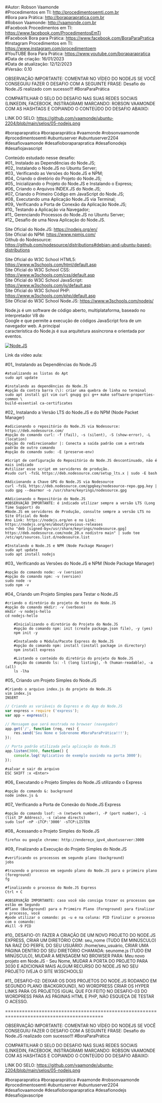 #Autor: Robson Vaamonde<br>
#Procedimentos em TI: http://procedimentosemti.com.br<br>
#Bora para Prática: http://boraparapratica.com.br<br>
#Robson Vaamonde: http://vaamonde.com.br<br>
#Facebook Procedimentos em TI: https://www.facebook.com/ProcedimentosEmTi<br>
#Facebook Bora para Prática: https://www.facebook.com/BoraParaPratica<br>
#Instagram Procedimentos em TI: https://www.instagram.com/procedimentoem<br>
#YouTUBE Bora Para Prática: https://www.youtube.com/boraparapratica<br>
#Data de criação: 16/01/2023<br>
#Data de atualização: 12/12/2023<br>
#Versão: 0.10<br>

OBSERVAÇÃO IMPORTANTE: COMENTAR NO VÍDEO DO NODEJS SE VOCÊ CONSEGUIU FAZER O DESAFIO COM 
A SEGUINTE FRASE: Desafio do Node.JS realizado com sucesso!!! #BoraParaPrática

COMPARTILHAR O SELO DO DESAFIO NAS SUAS REDES SOCIAIS (LINKEDIN, FACEBOOK, INSTRAGRAM)
MARCANDO: ROBSON VAAMONDE COM AS HASHTAGS E COPIANDO O CONTEÚDO DO DESAFIO ABAIXO: 

LINK DO SELO: https://github.com/vaamonde/ubuntu-2204/blob/main/selos/05-nodejs.png

#boraparapratica #boraparaprática #vaamonde #robsonvaamonde #procedimentosemti #ubuntuserver 
#ubuntuserver2204 #desafiovaamonde #desafioboraparapratica #desafionodejs #desafiojavascript

Conteúdo estudado nesse desafio:<br>
#01_ Instalado as Dependências do Node.JS;<br>
#02_ Instalando o Node.JS no Ubuntu Server;<br>
#03_ Verificando as Versões do Node.JS e NPM;<br>
#04_ Criando o diretório do Projeto do Node.JS;<br>
#05_ Inicializando o Projeto do Node.JS e Instalando o Express;<br>
#06_ Criando o Arquivos INDEX.JS do Node.JS;<br>
#07_ Criando o Primeiro Código em JavaScript do Node.JS;<br>
#08_ Executando uma Aplicação Node.JS via Terminal;<br>
#09_ Verificando a Porta de Conexão da Aplicação Node.JS;<br>
#10_ Testando a Aplicação via Navegador;<br>
#11_ Gerenciando Processos do Node.JS no Ubuntu Server;<br>
#12_ Desafio de uma Nova Aplicação do Node.JS.

Site Oficial do Node.JS: https://nodejs.org/en/<br>
Site Oficial do NPM: https://www.npmjs.com/<br>
Github do Nodesource: https://github.com/nodesource/distributions#debian-and-ubuntu-based-distributions

Site Oficial do W3C School HTML5: https://www.w3schools.com/html/default.asp<br>
Site Oficial do W3C School CSS: https://www.w3schools.com/css/default.asp<br>
Site Oficial do W3C School JavaScript: https://www.w3schools.com/js/default.asp<br>
Site Oficial do W3C School PHP: https://www.w3schools.com/php/default.asp<br>
Site Oficial do W3C School Node.JS: https://www.w3schools.com/nodejs/

Node.js é um software de código aberto, multiplataforma, baseado no interpretador V8 do<br>
Google e que permite a execução de códigos JavaScript fora de um navegador web. A principal<br>
característica do Node.js é sua arquitetura assíncrona e orientada por eventos.

[![Node.JS](http://img.youtube.com/vi//0.jpg)]( "Node.JS")

Link da vídeo aula: 

#01_ Instalando as Dependências do Node.JS<br>

	#atualizando as listas do Apt
	sudo apt update
	
	#instalando as dependências do Node.JS
	#opção da contra barra (\): criar uma quebra de linha no terminal
	sudo apt install git vim curl gnupg gcc g++ make software-properties-common \
	build-essential ca-certificates

#02_ Instalando a Versão LTS do Node.JS e do NPM (Node Packet Manager)<br>

	#adicionando o repositório do Node.JS via Nodesource: https://deb.nodesource.com/
	#opção do comando curl: -f (fail), -s (silent), -S (show-error), -L (location)
	#opção do redirecionador |: Conecta a saída padrão com a entrada padrão de outro comando
	#opção do comando sudo: -E (preserve-env)
	
	#Script de configuração do Repositório do Node.JS descontinuado, não é mais indicado
	#utilizar esse script em servidores de produção.
	#sudo curl -fsSL https://deb.nodesource.com/setup_lts.x | sudo -E bash
	
	#Adicionando a Chave GPG do Node.JS via Nodesource
	curl -fsSL https://deb.nodesource.com/gpgkey/nodesource-repo.gpg.key | sudo gpg --dearmor -o /usr/share/keyrings/nodesource.gpg
	
	#Adicionando o Repositório do Node.JS
	#OBSERVAÇÃO IMPORTANTE: é indicado utilizar sempre a versão LTS (Long Time Support) do
	#Node.JS em servidores de Produção, consulte sempre a versão LTS no Site Oficial do Node 
	#no Link: https://nodejs.org/en e no Link: https://nodejs.org/en/about/previous-releases
	echo "deb [signed-by=/usr/share/keyrings/nodesource.gpg] https://deb.nodesource.com/node_20.x nodistro main" | sudo tee /etc/apt/sources.list.d/nodesource.list

	#Instalando o Node.JS e NPM (Node Package Manager)
	sudo apt update
	sudo apt install nodejs

#03_ Verificando as Versões do Node.JS e NPM (Node Package Manager)<br>

	#opção do comando node: -v (version)
	#opção do comando npm: -v (version)
	sudo node -v
	sudo npm -v

#04_ Criando um Projeto Simples para Testar o Node.JS<br>

	#criando o diretório do projeto de teste do Node.JS
	#opção do comando mkdir: -v (verbose)
	mkdir -v nodejs-hello
	cd nodejs-hello
		
		#Inicializando o diretório do Projeto do Node.JS
		#opção do comando npm: init (create package.json file), -y (yes)
		npm init -y
		
		#Instalando o Módulo/Pacote Express do Node.JS
		#opção do comando npm: install (install package in directory)
		npm install express

		#Listando o conteúdo do diretório do projeto do Node.JS
		#opção do comando ls: -l (long listing), -h (human-readable), -a (all)
		ls -lha

#05_ Criando um Projeto Simples do Node.JS<br>

	#Criando o arquivo index.js do projeto do Node.JS
	vim index.js
	INSERT

```js
// Criando as variáveis do Express e do App do Node.JS
var express = require ('express'); 
var app = express();

// Mensagem que será mostrada no browser (navegador) 
app.get('/', function (req, res) {
	res.send('Seu Nome e Sobrenome #BoraParaPrática!!!');
});

// Porta padrão utilizada pela aplicação do Node.JS
app.listen(3000, function() {
	console.log('Aplicativo de exemplo ouvindo na porta 3000');
});
```
	#salvar e sair do arquivo
	ESC SHIFT :x <Enter>

#06_ Executando o Projeto Simples do Node.JS utilizando o Express<br>

	#opção do comando &: background
	node index.js &

#07_ Verificando a Porta de Conexão do Node.JS Express<br>

	#opção do comando lsof: -n (network number), -P (port number), -i (list IP Address), -s (alone directs)
	sudo lsof -nP -iTCP:'3000' -sTCP:LISTEN

#08_ Acessando o Projeto Simples do Node.JS<br>

	firefox ou google chrome: http://endereço_ipv4_ubuntuserver:3000

#09_ Finalizando a Execução do Projeto Simples do Node.JS<br>

	#verificando os processos em segundo plano (background)
	jobs
	
	#trazendo o processo em segundo plano do Node.JS para o primeiro plano (foreground)
	fg

	#finalizando o processo do Node.JS Express
	Ctrl + C

	#OBSERVAÇÃO IMPORTANTE: caso você não consiga trazer os processos que estão em Segundo
	#Plano (Background) para o Primeiro Plano (Foreground) para finalizar o processo, você
	#pode utilizar o comando: ps -u e na coluna: PID finalizar o processo com o comando:
	#kill -9 PID

#10_ DESAFIO-01: FAZER A CRIAÇÃO DE UM NOVO PROJETO DO NODE.JS EXPRESS, CRIAR UM DIRETÓRIO COM:
seu_nome (TUDO EM MINÚSCULO) NA RAIZ DO PERFIL DO SEU USUÁRIO: /home/seu_usuário, CRIAR UMA 
PÁGINA DENTRO DO SEU DIRETÓRIO CHAMADA: seunome.js (TUDO EM MINÚSCULO), MUDAR A MENSAGEM NO 
BROWSER PARA: Meu novo projeto em Node.JS - Seu Nome, MUDAR A PORTA DO PROJETO PARA 3030 E
ADICIONAR MAIS ALGUM RECURSO DO NODE.JS NO SEU PROJETO (VEJA O SITE W3SCHOOLS)

#11_ DESAFIO-02: DEIXAR OS DOIS PROJETOS DO NODE.JS RODANDO EM SEGUNDO PLANO (BACKGROUND),
NO WORDPRESS CRIAR OS HYPER LINKS PARA OS PROJETOS IGUAL QUE FOI FEITO NO DESAFIO-03 DO
WORDPRESS PARA AS PÁGINAS HTML E PHP, NÃO ESQUEÇA DE TESTAR O ACESSO.

=========================================================================================

OBSERVAÇÃO IMPORTANTE: COMENTAR NO VÍDEO DO NODEJS SE VOCÊ CONSEGUIU FAZER O DESAFIO COM 
A SEGUINTE FRASE: Desafio do Node.JS realizado com sucesso!!! #BoraParaPrática

COMPARTILHAR O SELO DO DESAFIO NAS SUAS REDES SOCIAIS (LINKEDIN, FACEBOOK, INSTRAGRAM)
MARCANDO: ROBSON VAAMONDE COM AS HASHTAGS E COPIANDO O CONTEÚDO DO DESAFIO ABAIXO: 

LINK DO SELO: https://github.com/vaamonde/ubuntu-2204/blob/main/selos/05-nodejs.png

#boraparapratica #boraparaprática #vaamonde #robsonvaamonde #procedimentosemti #ubuntuserver 
#ubuntuserver2204 #desafiovaamonde #desafioboraparapratica #desafionodejs #desafiojavascripe